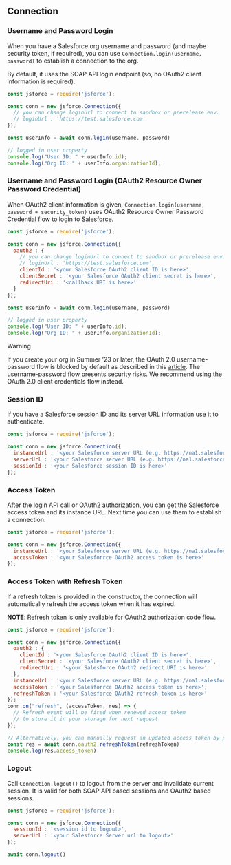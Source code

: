 ---
---

## Connection

### Username and Password Login

When you have a Salesforce org username and password (and maybe security token, if required),
you can use `Connection.login(username, password)` to establish a connection to the org.

By default, it uses the SOAP API login endpoint (so, no OAuth2 client information is required).

```javascript
const jsforce = require('jsforce');

const conn = new jsforce.Connection({
  // you can change loginUrl to connect to sandbox or prerelease env.
  // loginUrl : 'https://test.salesforce.com'
});

const userInfo = await conn.login(username, password)

// logged in user property
console.log("User ID: " + userInfo.id);
console.log("Org ID: " + userInfo.organizationId);
```

### Username and Password Login (OAuth2 Resource Owner Password Credential)

When OAuth2 client information is given, `Connection.login(username, password + security_token)` uses OAuth2 Resource Owner Password Credential flow to login to Salesforce.

```javascript
const jsforce = require('jsforce');

const conn = new jsforce.Connection({
  oauth2 : {
    // you can change loginUrl to connect to sandbox or prerelease env.
    // loginUrl : 'https://test.salesforce.com',
    clientId : '<your Salesforce OAuth2 client ID is here>',
    clientSecret : '<your Salesforce OAuth2 client secret is here>',
    redirectUri : '<callback URI is here>'
  }
});

const userInfo = await conn.login(username, password)

// logged in user property
console.log("User ID: " + userInfo.id);
console.log("Org ID: " + userInfo.organizationId);
```

> [!WARNING]
> If you create your org in Summer ’23 or later, the OAuth 2.0 username-password flow is blocked by default as described in this [article](https://help.salesforce.com/s/articleView?id=release-notes.rn_security_username-password_flow_blocked_by_default.htm&release=244&type=5). The username-password flow presents security risks. We recommend using the OAuth 2.0 client credentials flow instead.

### Session ID

If you have a Salesforce session ID and its server URL information use it to authenticate.


```javascript
const jsforce = require('jsforce');

const conn = new jsforce.Connection({
  instanceUrl : '<your Salesforce server URL (e.g. https://na1.salesforce.com) is here>',
  serverUrl : '<your Salesforce server URL (e.g. https://na1.salesforce.com) is here>',
  sessionId : '<your Salesforce session ID is here>'
});
```

### Access Token

After the login API call or OAuth2 authorization, you can get the Salesforce access token and its instance URL.
Next time you can use them to establish a connection.

```javascript
const jsforce = require('jsforce');

const conn = new jsforce.Connection({
  instanceUrl : '<your Salesforce server URL (e.g. https://na1.salesforce.com) is here>',
  accessToken : '<your Salesforrce OAuth2 access token is here>'
});
```

### Access Token with Refresh Token

If a refresh token is provided in the constructor, the connection will automatically refresh the access token when it has expired.

<b>NOTE</b>: Refresh token is only available for OAuth2 authorization code flow.

```javascript
const jsforce = require('jsforce');

const conn = new jsforce.Connection({
  oauth2 : {
    clientId : '<your Salesforce OAuth2 client ID is here>',
    clientSecret : '<your Salesforce OAuth2 client secret is here>',
    redirectUri : '<your Salesforce OAuth2 redirect URI is here>'
  },
  instanceUrl : '<your Salesforce server URL (e.g. https://na1.salesforce.com) is here>',
  accessToken : '<your Salesforrce OAuth2 access token is here>',
  refreshToken : '<your Salesforce OAuth2 refresh token is here>'
});
conn.on("refresh", (accessToken, res) => {
  // Refresh event will be fired when renewed access token
  // to store it in your storage for next request
});

// Alternatively, you can manually request an updated access token by passing the refresh token to the `oauth2.refreshToken` method.
const res = await conn.oauth2.refreshToken(refreshToken)
console.log(res.access_token)
```


### Logout

Call `Connection.logout()` to logout from the server and invalidate current session.
It is valid for both SOAP API based sessions and OAuth2 based sessions.

```javascript
const jsforce = require('jsforce');

const conn = new jsforce.Connection({
  sessionId : '<session id to logout>',
  serverUrl : '<your Salesforce Server url to logout>'
});

await conn.logout()
```

